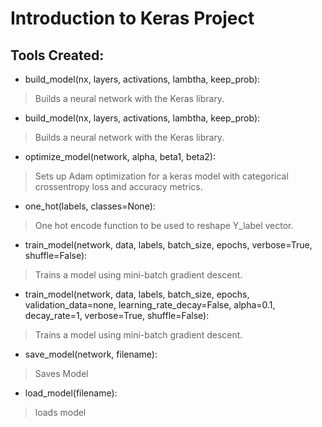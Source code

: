 # Introduction to Keras Project

## Tools Created:

* build_model(nx, layers, activations, lambtha, keep_prob):

> Builds a neural network with the Keras library.

* build_model(nx, layers, activations, lambtha, keep_prob):

> Builds a neural network with the Keras library.

* optimize_model(network, alpha, beta1, beta2):

> Sets up Adam optimization for a keras model with categorical crossentropy loss and accuracy metrics.

* one_hot(labels, classes=None):

> One hot encode function to be used to reshape Y_label vector.

* train_model(network, data, labels, batch_size, epochs, verbose=True, shuffle=False):

> Trains a model using mini-batch gradient descent.

* train_model(network, data, labels, batch_size, epochs, validation_data=none, learning_rate_decay=False, alpha=0.1, decay_rate=1, verbose=True, shuffle=False):

> Trains a model using mini-batch gradient descent.

* save_model(network, filename):

> Saves Model

* load_model(filename):

> loads model
